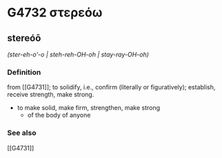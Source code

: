 # G4732 στερεόω

## stereóō

_(ster-eh-o'-o | steh-reh-OH-oh | stay-ray-OH-oh)_

### Definition

from [[G4731]]; to solidify, i.e., confirm (literally or figuratively); establish, receive strength, make strong.

- to make solid, make firm, strengthen, make strong
  - of the body of anyone

### See also

[[G4731]]

